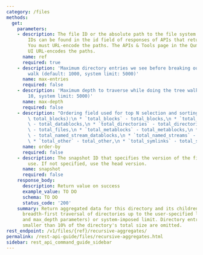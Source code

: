 ```yaml
---
category: /files
methods:
  get:
    parameters:
    - description: The file ID or the absolute path to the file system object. File
        IDs can be found in the id field of responses of APIs that return file attributes.
        You must URL-encode the paths. The APIs & Tools page in the Qumulo Core Web
        UI URL-encodes the paths.
      name: ref
      required: true
    - description: 'Maximum directory entries we see before breaking out of the tree
        walk (default: 1000, system limit: 5000)'
      name: max-entries
      required: false
    - description: 'Maximum depth to traverse while doing the tree walk (default:
        10, system limit: 5000)'
      name: max-depth
      required: false
    - description: "Ordering field used for top N selection and sorting (default:\
        \ total_blocks):\n * `total_blocks` - total_blocks,\n * `total_datablocks`\
        \ - total_datablocks,\n * `total_directories` - total_directories,\n * `total_files`\
        \ - total_files,\n * `total_metablocks` - total_metablocks,\n * `total_named_stream_datablocks`\
        \ - total_named_stream_datablocks,\n * `total_named_streams` - total_named_streams,\n\
        \ * `total_other` - total_other,\n * `total_symlinks` - total_symlinks"
      name: order-by
      required: false
    - description: The snapshot ID that specifies the version of the filesystem to
        use. If not specified, use the head version.
      name: snapshot
      required: false
    response_body:
      description: Return value on success
      example_value: TO DO
      schema: TO DO
      status_code: '200'
    summary: Return aggregated data for this directory and its children. It does a
      breadth-first traversal of directories up to the user-specified limit (see max_entries
      and max_depth parameters) or system-imposed limit. Directory entries that are
      smaller than 10% of the directory's total size are omitted.
rest_endpoint: /v1/files/{ref}/recursive-aggregates/
permalink: /rest-api-guide/files/recursive-aggregates.html
sidebar: rest_api_command_guide_sidebar
---
```

